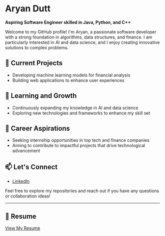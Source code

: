 # Aryan Dutt

**Aspiring Software Engineer skilled in Java, Python, and C++**

Welcome to my GitHub profile! I'm Aryan, a passionate software developer with a strong foundation in algorithms, data structures, and finance. I am particularly interested in AI and data science, and I enjoy creating innovative solutions to complex problems.

## 🔭 Current Projects
- Developing machine learning models for financial analysis
- Building web applications to enhance user experiences

## 🌱 Learning and Growth
- Continuously expanding my knowledge in AI and data science
- Exploring new technologies and frameworks to enhance my skill set

## 💼 Career Aspirations
- Seeking internship opportunities in top tech and finance companies
- Aiming to contribute to impactful projects that drive technological advancement

## 📫 Let's Connect
- [LinkedIn](https://www.linkedin.com/in/aryan-dutt-3b0460252)

Feel free to explore my repositories and reach out if you have any questions or collaboration ideas!

---

## 📄 Resume
[View My Resume]([(https://drive.google.com/file/d/1Y2df604gf-i-2OpczqVkMmJAJghtXyaE/view?usp=sharing)])
